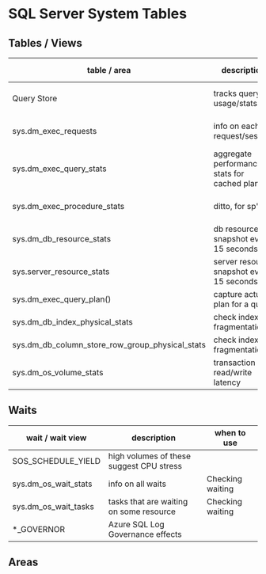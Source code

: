 # SQL Server System Tables

## Tables / Views

| table / area | description | when to use |
| --- | --- | --- |
| Query Store | tracks query usage/stats | checking CPU usage |
| sys.dm_exec_requests | info on each request/session | checking CPU usage |
| sys.dm_exec_query_stats | aggregate performance stats for cached plans | checking CPU usage |
| sys.dm_exec_procedure_stats | ditto, for sp's | checking CPU usage | 
| sys.dm_db_resource_stats | db resource snapshot every 15 seconds | db system health
| sys.server_resource_stats | server resource snapshot every 15 seconds | server system health
| sys.dm_exec_query_plan() | capture actual plan for a query | | 
| sys.dm_db_index_physical_stats | check index fragmentation | |
| sys.dm_db_column_store_row_group_physical_stats | check index fragmentation | |
| sys.dm_os_volume_stats | transaction log read/write latency | |

## Waits
| wait / wait view | description | when to use |
| --- | --- | --- |
| SOS_SCHEDULE_YIELD | high volumes of these suggest CPU stress  |  |
| sys.dm_os_wait_stats | info on all waits | Checking waiting |
| sys.dm_os_wait_tasks | tasks that are waiting on some resource | Checking waiting | 
| *_GOVERNOR | Azure SQL Log Governance effects | |

## Areas